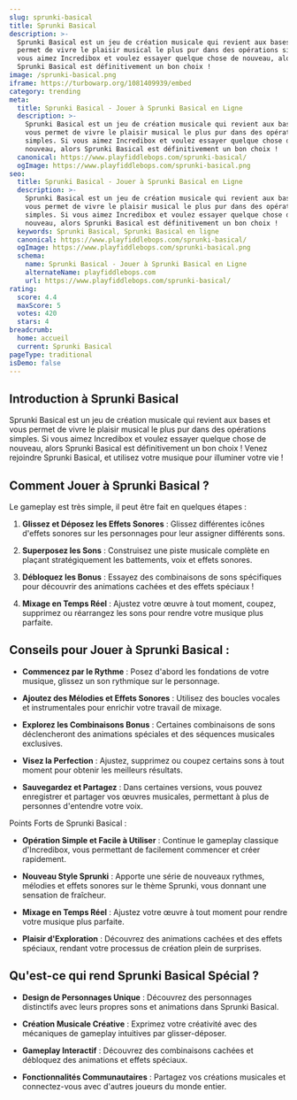 ```yaml
---
slug: sprunki-basical
title: Sprunki Basical
description: >-
  Sprunki Basical est un jeu de création musicale qui revient aux bases et vous
  permet de vivre le plaisir musical le plus pur dans des opérations simples. Si
  vous aimez Incredibox et voulez essayer quelque chose de nouveau, alors
  Sprunki Basical est définitivement un bon choix !
image: /sprunki-basical.png
iframe: https://turbowarp.org/1081409939/embed
category: trending
meta:
  title: Sprunki Basical - Jouer à Sprunki Basical en Ligne
  description: >-
    Sprunki Basical est un jeu de création musicale qui revient aux bases et
    vous permet de vivre le plaisir musical le plus pur dans des opérations
    simples. Si vous aimez Incredibox et voulez essayer quelque chose de
    nouveau, alors Sprunki Basical est définitivement un bon choix !
  canonical: https://www.playfiddlebops.com/sprunki-basical/
  ogImage: https://www.playfiddlebops.com/sprunki-basical.png
seo:
  title: Sprunki Basical - Jouer à Sprunki Basical en Ligne
  description: >-
    Sprunki Basical est un jeu de création musicale qui revient aux bases et
    vous permet de vivre le plaisir musical le plus pur dans des opérations
    simples. Si vous aimez Incredibox et voulez essayer quelque chose de
    nouveau, alors Sprunki Basical est définitivement un bon choix !
  keywords: Sprunki Basical, Sprunki Basical en ligne
  canonical: https://www.playfiddlebops.com/sprunki-basical/
  ogImage: https://www.playfiddlebops.com/sprunki-basical.png
  schema:
    name: Sprunki Basical - Jouer à Sprunki Basical en Ligne
    alternateName: playfiddlebops.com
    url: https://www.playfiddlebops.com/sprunki-basical/
rating:
  score: 4.4
  maxScore: 5
  votes: 420
  stars: 4
breadcrumb:
  home: accueil
  current: Sprunki Basical
pageType: traditional
isDemo: false
---
```


## Introduction à Sprunki Basical

Sprunki Basical est un jeu de création musicale qui revient aux bases et vous permet de vivre le plaisir musical le plus pur dans des opérations simples. Si vous aimez Incredibox et voulez essayer quelque chose de nouveau, alors Sprunki Basical est définitivement un bon choix ! Venez rejoindre Sprunki Basical, et utilisez votre musique pour illuminer votre vie !

## Comment Jouer à Sprunki Basical ?

Le gameplay est très simple, il peut être fait en quelques étapes :

1. **Glissez et Déposez les Effets Sonores** : Glissez différentes icônes d'effets sonores sur les personnages pour leur assigner différents sons.

1. **Superposez les Sons** : Construisez une piste musicale complète en plaçant stratégiquement les battements, voix et effets sonores.

1. **Débloquez les Bonus** : Essayez des combinaisons de sons spécifiques pour découvrir des animations cachées et des effets spéciaux !

1. **Mixage en Temps Réel** : Ajustez votre œuvre à tout moment, coupez, supprimez ou réarrangez les sons pour rendre votre musique plus parfaite.

## Conseils pour Jouer à Sprunki Basical :

- **Commencez par le Rythme** : Posez d'abord les fondations de votre musique, glissez un son rythmique sur le personnage.

- **Ajoutez des Mélodies et Effets Sonores** : Utilisez des boucles vocales et instrumentales pour enrichir votre travail de mixage.

- **Explorez les Combinaisons Bonus** : Certaines combinaisons de sons déclencheront des animations spéciales et des séquences musicales exclusives.

- **Visez la Perfection** : Ajustez, supprimez ou coupez certains sons à tout moment pour obtenir les meilleurs résultats.

- **Sauvegardez et Partagez** : Dans certaines versions, vous pouvez enregistrer et partager vos œuvres musicales, permettant à plus de personnes d'entendre votre voix.

Points Forts de Sprunki Basical :

- **Opération Simple et Facile à Utiliser** : Continue le gameplay classique d'Incredibox, vous permettant de facilement commencer et créer rapidement.

- **Nouveau Style Sprunki** : Apporte une série de nouveaux rythmes, mélodies et effets sonores sur le thème Sprunki, vous donnant une sensation de fraîcheur.

- **Mixage en Temps Réel** : Ajustez votre œuvre à tout moment pour rendre votre musique plus parfaite.

- **Plaisir d'Exploration** : Découvrez des animations cachées et des effets spéciaux, rendant votre processus de création plein de surprises.

## Qu'est-ce qui rend Sprunki Basical Spécial ?

- **Design de Personnages Unique** : Découvrez des personnages distinctifs avec leurs propres sons et animations dans Sprunki Basical.

- **Création Musicale Créative** : Exprimez votre créativité avec des mécaniques de gameplay intuitives par glisser-déposer.

- **Gameplay Interactif** : Découvrez des combinaisons cachées et débloquez des animations et effets spéciaux.

- **Fonctionnalités Communautaires** : Partagez vos créations musicales et connectez-vous avec d'autres joueurs du monde entier.